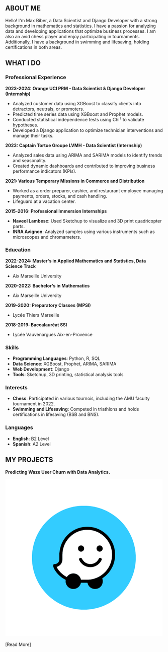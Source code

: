 ## ABOUT ME

Hello! I'm Max Biber, a Data Scientist and Django Developer with a strong background in mathematics and statistics. I have a passion for analyzing data and developing applications that optimize business processes. I am also an avid chess player and enjoy participating in tournaments. Additionally, I have a background in swimming and lifesaving, holding certifications in both areas.

## WHAT I DO

### Professional Experience

**2023-2024: Orange UCI PRM - Data Scientist & Django Developer (Internship)**
- Analyzed customer data using XGBoost to classify clients into detractors, neutrals, or promoters.
- Predicted time series data using XGBoost and Prophet models.
- Conducted statistical independence tests using Chi² to validate hypotheses.
- Developed a Django application to optimize technician interventions and manage their tasks.

**2023: Captain Tortue Groupe LVMH - Data Scientist (Internship)**
- Analyzed sales data using ARIMA and SARIMA models to identify trends and seasonality.
- Created dynamic dashboards and contributed to improving business performance indicators (KPIs).

**2021: Various Temporary Missions in Commerce and Distribution**
- Worked as a order preparer, cashier, and restaurant employee managing payments, orders, stocks, and cash handling.
- Lifeguard at a vacation center.

**2015-2016: Professional Immersion Internships**
- **Naveol Lambesc**: Used Sketchup to visualize and 3D print quadricopter parts.
- **INRA Avignon**: Analyzed samples using various instruments such as microscopes and chromameters.

### Education

**2022-2024: Master's in Applied Mathematics and Statistics, Data Science Track**
- Aix Marseille University

**2020-2022: Bachelor's in Mathematics**
- Aix Marseille University

**2019-2020: Preparatory Classes (MPSI)**
- Lycée Thiers Marseille

**2018-2019: Baccalauréat SSI**
- Lycée Vauvenargues Aix-en-Provence

### Skills

- **Programming Languages**: Python, R, SQL
- **Data Science**: XGBoost, Prophet, ARIMA, SARIMA
- **Web Development**: Django
- **Tools**: Sketchup, 3D printing, statistical analysis tools

### Interests

- **Chess**: Participated in various tournois, including the AMU faculty tournament in 2022.
- **Swimming and Lifesaving**: Competed in triathlons and holds certifications in lifesaving (BSB and BNS).

### Languages

- **English**: B2 Level
- **Spanish**: A2 Level

## MY PROJECTS

**Predicting Waze User Churn with Data Analytics.**

![image](waze_img.png)

[Read More]

